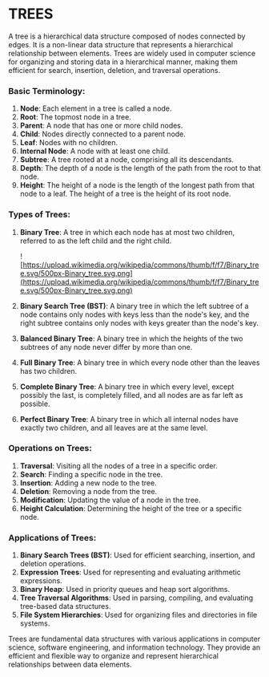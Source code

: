
# TREES

A tree is a hierarchical data structure composed of nodes connected by edges. It is a non-linear data structure that represents a hierarchical relationship between elements. Trees are widely used in computer science for organizing and storing data in a hierarchical manner, making them efficient for search, insertion, deletion, and traversal operations.

### Basic Terminology:

1. **Node**: Each element in a tree is called a node.
2. **Root**: The topmost node in a tree.
3. **Parent**: A node that has one or more child nodes.
4. **Child**: Nodes directly connected to a parent node.
5. **Leaf**: Nodes with no children.
6. **Internal Node**: A node with at least one child.
7. **Subtree**: A tree rooted at a node, comprising all its descendants.
8. **Depth**: The depth of a node is the length of the path from the root to that node.
9. **Height**: The height of a node is the length of the longest path from that node to a leaf. The height of a tree is the height of its root node.

### Types of Trees:

1. **Binary Tree**: A tree in which each node has at most two children, referred to as the left child and the right child.
    
    ![https://upload.wikimedia.org/wikipedia/commons/thumb/f/f7/Binary_tree.svg/500px-Binary_tree.svg.png](https://upload.wikimedia.org/wikipedia/commons/thumb/f/f7/Binary_tree.svg/500px-Binary_tree.svg.png)
    
2. **Binary Search Tree (BST)**: A binary tree in which the left subtree of a node contains only nodes with keys less than the node's key, and the right subtree contains only nodes with keys greater than the node's key.
3. **Balanced Binary Tree**: A binary tree in which the heights of the two subtrees of any node never differ by more than one.
4. **Full Binary Tree**: A binary tree in which every node other than the leaves has two children.
5. **Complete Binary Tree**: A binary tree in which every level, except possibly the last, is completely filled, and all nodes are as far left as possible.
6. **Perfect Binary Tree**: A binary tree in which all internal nodes have exactly two children, and all leaves are at the same level.

### Operations on Trees:

1. **Traversal**: Visiting all the nodes of a tree in a specific order.
2. **Search**: Finding a specific node in the tree.
3. **Insertion**: Adding a new node to the tree.
4. **Deletion**: Removing a node from the tree.
5. **Modification**: Updating the value of a node in the tree.
6. **Height Calculation**: Determining the height of the tree or a specific node.

### Applications of Trees:

1. **Binary Search Trees (BST)**: Used for efficient searching, insertion, and deletion operations.
2. **Expression Trees**: Used for representing and evaluating arithmetic expressions.
3. **Binary Heap**: Used in priority queues and heap sort algorithms.
4. **Tree Traversal Algorithms**: Used in parsing, compiling, and evaluating tree-based data structures.
5. **File System Hierarchies**: Used for organizing files and directories in file systems.

Trees are fundamental data structures with various applications in computer science, software engineering, and information technology. They provide an efficient and flexible way to organize and represent hierarchical relationships between data elements.